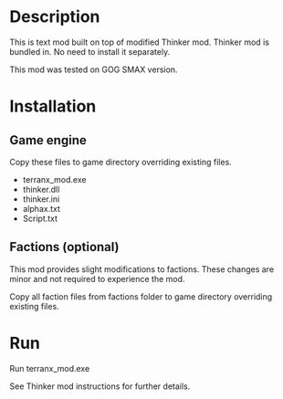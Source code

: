 # Description

This is text mod built on top of modified Thinker mod. Thinker mod is bundled in. No need to install it separately.

This mod was tested on GOG SMAX version.

# Installation

## Game engine

Copy these files to game directory overriding existing files.
* terranx_mod.exe
* thinker.dll
* thinker.ini
* alphax.txt
* Script.txt

## Factions (optional)

This mod provides slight modifications to factions. These changes are minor and not required to experience the mod.

Copy all faction files from factions folder to game directory overriding existing files.

# Run

Run terranx_mod.exe

See Thinker mod instructions for further details.

